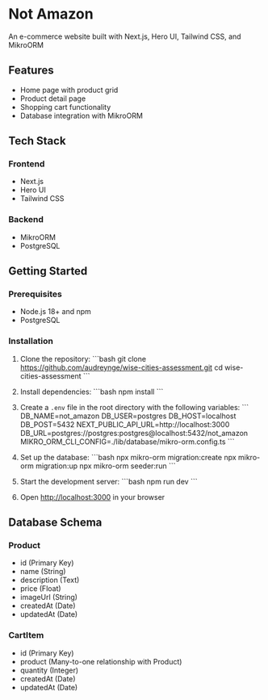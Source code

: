 # Not Amazon

An e-commerce website built with Next.js, Hero UI, Tailwind CSS, and MikroORM

## Features

- Home page with product grid
- Product detail page
- Shopping cart functionality
- Database integration with MikroORM

## Tech Stack

### Frontend
- Next.js
- Hero UI
- Tailwind CSS

### Backend
- MikroORM
- PostgreSQL


## Getting Started

### Prerequisites

- Node.js 18+ and npm
- PostgreSQL

### Installation

1. Clone the repository:
   \`\`\`bash
   git clone https://github.com/audreynge/wise-cities-assessment.git
   cd wise-cities-assessment
   \`\`\`

2. Install dependencies:
   \`\`\`bash
   npm install
   \`\`\`

3. Create a `.env` file in the root directory with the following variables:
   \`\`\`
   DB_NAME=not_amazon
   DB_USER=postgres
   DB_HOST=localhost
   DB_POST=5432
   NEXT_PUBLIC_API_URL=http://localhost:3000
   DB_URL=postgres://postgres:postgres@localhost:5432/not_amazon
   MIKRO_ORM_CLI_CONFIG=./lib/database/mikro-orm.config.ts
   \`\`\`

4. Set up the database:
   \`\`\`bash
   npx mikro-orm migration:create
   npx mikro-orm migration:up
   npx mikro-orm seeder:run
   \`\`\`

5. Start the development server:
   \`\`\`bash
   npm run dev
   \`\`\`

6. Open [http://localhost:3000](http://localhost:3000) in your browser

## Database Schema

### Product
- id (Primary Key)
- name (String)
- description (Text)
- price (Float)
- imageUrl (String)
- createdAt (Date)
- updatedAt (Date)

### CartItem
- id (Primary Key)
- product (Many-to-one relationship with Product)
- quantity (Integer)
- createdAt (Date)
- updatedAt (Date)
